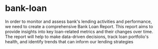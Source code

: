 # bank-loan
In order to monitor and assess  bank's lending activities and performance, we need to create a comprehensive Bank Loan Report. This report aims to provide insights into key loan-related metrics and their changes over time. The report will help to make data-driven decisions, track  loan portfolio's health, and identify trends that can inform our lending strategies
